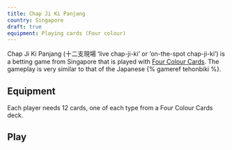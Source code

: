 ```yaml
---
title: Chap Ji Ki Panjang
country: Singapore
draft: true
equipment: Playing cards (Four colour)
---
```


Chap Ji Ki Panjang (<span lang="zh">十二支現場</span> ‘live chap-ji-ki’ or
‘on-the-spot chap-ji-ki’) is a betting game from Singapore that is played with
[Four Colour Cards](/equipment/four-colour-cards.html). The gameplay is very
similar to that of the Japanese {% gameref tehonbiki %}.

<!-- excerpt -->

## Equipment

Each player needs 12 cards, one of each type from a Four Colour Cards deck.

## Play
